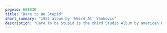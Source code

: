 ```yaml
---
pageid: 681830
title: "Dare to Be Stupid"
short_summary: "1985 album by 'Weird Al' Yankovic"
description: "Dare to be Stupid is the third Studio Album by american Musician 'weird Al' Yankovic, released on June 18, 1985. The Album was one of many Yankovic Albums produced by the former Mccoys guitarist rick Derringer. Recorded between august 1984 and march 1985 the Album was yankovic's first Studio Album released following the Success of in 3-d released in 1984 which included the top 40 single Eat it."
---
```

